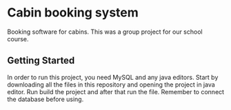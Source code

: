 # Cabin booking system
Booking software for cabins. This was a group project for our school course.

## Getting Started
In order to run this project, you need MySQL and any java editors. Start by downloading all the files in this repository and
opening the project in java editor. Run build the project and after that run the file. Remember to connect the database before using.
